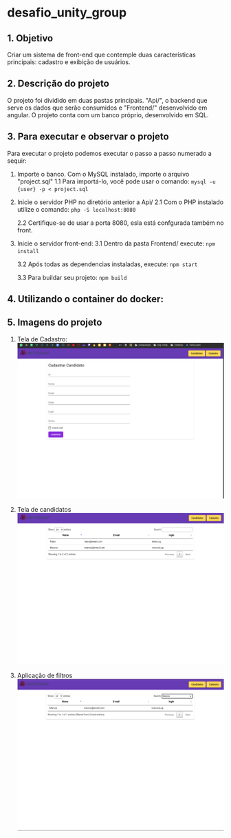# desafio_unity_group
## 1. Objetivo
Criar um sistema de front-end que contemple duas características principais: cadastro e exibição de usuários.

## 2. Descrição do projeto
O projeto foi dividido em duas pastas principais. "Api/", o backend que serve os dados que serão consumidos e "Frontend/" desenvolvido em angular.
O projeto conta com um banco próprio, desenvolvido em SQL.

## 3. Para executar e observar o projeto
Para executar o projeto podemos executar o passo a passo numerado a sequir:

1. Importe o banco. Com o MySQL instalado, importe o arquivo "project.sql"
    1.1 Para importá-lo, você pode usar o comando: 
    `mysql -u {user} -p < project.sql`

2. Inicie o servidor PHP no diretório anterior a Api/
    2.1 Com o PHP instalado utilize o comando:
    `php -S localhost:8080`

    2.2 Certifique-se de usar a porta 8080, esla está confgurada também no front.

3. Inicie o servidor front-end:
    3.1 Dentro da pasta Frontend/ execute:
    `npm install`

    3.2 Após todas as dependencias instaladas, execute:
    `npm start`
    
    3.3 Para buildar seu projeto:
    `npm build`

## 4. Utilizando o container do docker:


## 5. Imagens do projeto
1. Tela de Cadastro:
![](/img/cadastro.png)

2. Tela de candidatos
![](/img/candidatos.png)

3. Aplicação de filtros
![](/img/filtro.png)
        

